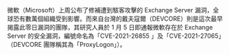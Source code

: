 微軟（Microsoft）上周公布了修補遭到駭客攻擊的 Exchange Server 漏洞，全球恐有數萬個組織受到影響。而來自台灣的戴夫寇爾（DEVCORE）則是這次最早揭露此零日漏洞的團隊，其研究人員於 1  月  5  日即通報微軟存在於 Exchange Server 的安全漏洞，編號命名為「CVE-2021-26855 」及「CVE-2021-27065」（DEVCORE 團隊稱其為「ProxyLogon」）。
